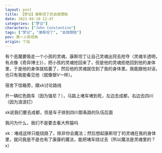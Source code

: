 ```yaml
---
layout: post
title: 【梦记】康斯坦丁的自我牺牲
date: 2021-04-10 12:47
categories: ["梦记"]
characters: ["John Constantine"]
tags: ["梦记", "康斯坦丁", "自我牺牲"]
pov: 第一人称视角
origin: 个站
---
```


有个恶魔要吸走一个小孩的灵魂，康斯坦丁让自己灵魂出窍去抢夺（灵魂半透明，有点像《奇异博士》），把小孩的灵魂抢回来了，但是他的灵魂拒绝回到他的身体里，于是他的身体就枯萎了，然后他的灵魂就住到了我的身体里。我能跟他对话，也只有我能看见他（就像银V一样）。

宿舍下信箱旁，跟xk讨论路线

开一辆红色跑车（因为强尼？），马路上堵车堵到死，左边去成都，右边去四川（因为浪浪钉）

xk说我们要去成都，但是车子排到四川那条路的队伍后面

我问为什么，我们不是要去看大熊猫吗

xk：堵成这样只能绕路了，除非你会魔法；然后想起康斯坦丁的灵魂在我的身体里，就问我是不是也有了康康的魔法，能把堵车绕过去（所以魔法是灵魂里的？x）

